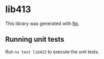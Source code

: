 # lib413

This library was generated with [Nx](https://nx.dev).

## Running unit tests

Run `nx test lib413` to execute the unit tests.
